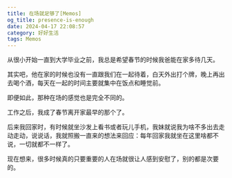 ```yaml
---
title: 在场就足够了[Memos]
og_title: presence-is-enough
date: 2024-04-17 22:08:57
category: 好好生活
tags: Memos
---
```


从很小开始一直到大学毕业之前，我总是希望春节的时候我爸能在家多待几天。

其实吧，他在家的时候也没有一直跟我们在一起待着，白天外出打个牌，晚上再出去喝个酒，每天在一起的时间主要就集中在饭点和睡觉前。

即便如此，那种在场的感觉也是完全不同的。

工作之后，我成了春节离开家最早的那个了。

后来我回家时，有时候就坐沙发上看书或者玩儿手机，我妹就说我为啥不多出去走动走动，说说话，我就照搬一直来的想法来回应：每年回家我就坐在这里啥都不说，一切就都不一样了。

现在想来，很多时候真的只要重要的人在场就很让人感到安慰了，别的都是次要的。

